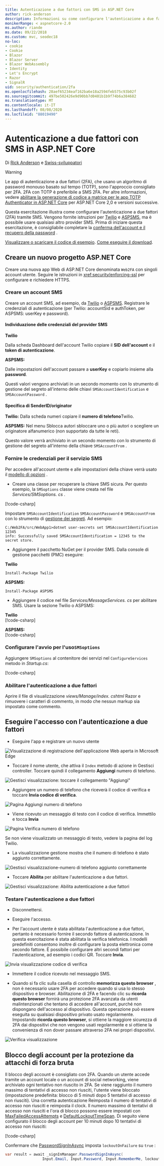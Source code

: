 ```yaml
---
title: Autenticazione a due fattori con SMS in ASP.NET Core
author: rick-anderson
description: Informazioni su come configurare l'autenticazione a due fattori (2FA) con un'app ASP.NET Core.
monikerRange: < aspnetcore-2.0
ms.author: riande
ms.date: 09/22/2018
ms.custom: mvc, seodec18
no-loc:
- cookie
- Cookie
- Blazor
- Blazor Server
- Blazor WebAssembly
- Identity
- Let's Encrypt
- Razor
- SignalR
uid: security/authentication/2fa
ms.openlocfilehash: 28aef65234eaf162ba6e18a2594feb575c93b02f
ms.sourcegitcommit: 497be502426e9d90bb7d0401b1b9f74b6a384682
ms.translationtype: MT
ms.contentlocale: it-IT
ms.lasthandoff: 08/08/2020
ms.locfileid: "88019490"
---
```

# <a name="two-factor-authentication-with-sms-in-aspnet-core"></a>Autenticazione a due fattori con SMS in ASP.NET Core

Di [Rick Anderson](https://twitter.com/RickAndMSFT) e [Swiss-sviluppatori](https://github.com/Swiss-Devs)

>[!WARNING]
> Le app di autenticazione a due fattori (2FA), che usano un algoritmo di password monouso basato sul tempo (TOTP), sono l'approccio consigliato per 2FA. 2FA con TOTP è preferibile a SMS 2FA. Per altre informazioni, vedere [abilitare la generazione di codice a matrice per le app TOTP Authenticator in ASP.NET Core](xref:security/authentication/identity-enable-qrcodes) per ASP.NET Core 2,0 e versioni successive.

Questa esercitazione illustra come configurare l'autenticazione a due fattori (2FA) tramite SMS. Vengono fornite istruzioni per [Twilio](https://www.twilio.com/) e [ASPSMS](https://www.aspsms.com/asp.net/identity/core/testcredits/), ma è possibile usare qualsiasi altro provider SMS. Prima di iniziare questa esercitazione, è consigliabile completare la [conferma dell'account e il recupero della password](xref:security/authentication/accconfirm) .

[Visualizzare o scaricare il codice di esempio](https://github.com/dotnet/AspNetCore.Docs/tree/master/aspnetcore/security/authentication/2fa/sample/Web2FA). [Come eseguire il download](xref:index#how-to-download-a-sample).

## <a name="create-a-new-aspnet-core-project"></a>Creare un nuovo progetto ASP.NET Core

Creare una nuova app Web di ASP.NET Core denominata `Web2FA` con singoli account utente. Seguire le istruzioni in <xref:security/enforcing-ssl> per configurare e richiedere HTTPS.

### <a name="create-an-sms-account"></a>Creare un account SMS

Creare un account SMS, ad esempio, da [Twilio](https://www.twilio.com/) o [ASPSMS](https://www.aspsms.com/asp.net/identity/core/testcredits/). Registrare le credenziali di autenticazione (per Twilio: accountSid e authToken, per ASPSMS: userKey e password).

#### <a name="figuring-out-sms-provider-credentials"></a>Individuazione delle credenziali del provider SMS

**Twilio**

Dalla scheda Dashboard dell'account Twilio copiare il **SID dell'account** e il **token di autenticazione**.

**ASPSMS:**

Dalle impostazioni dell'account passare a **userKey** e copiarlo insieme alla **password**.

Questi valori vengono archiviati in un secondo momento con lo strumento di gestione del segreto all'interno delle chiavi `SMSAccountIdentification` e `SMSAccountPassword` .

#### <a name="specifying-senderid--originator"></a>Specifica di SenderID/originator

**Twilio:** Dalla scheda numeri copiare il **numero di telefono**Twilio.

**ASPSMS:** Nel menu Sblocca autori sbloccare uno o più autori o scegliere un originatore alfanumerico (non supportato da tutte le reti).

Questo valore verrà archiviato in un secondo momento con lo strumento di gestione del segreto all'interno della chiave `SMSAccountFrom` .

### <a name="provide-credentials-for-the-sms-service"></a>Fornire le credenziali per il servizio SMS

Per accedere all'account utente e alle impostazioni della chiave verrà usato il [modello di opzioni](xref:fundamentals/configuration/options) .

* Creare una classe per recuperare la chiave SMS sicura. Per questo esempio, la `SMSoptions` classe viene creata nel file *Services/SMSoptions. cs* .

[!code-csharp[](2fa/sample/Web2FA/Services/SMSoptions.cs)]

Impostare `SMSAccountIdentification` `SMSAccountPassword` e `SMSAccountFrom` con lo strumento di [gestione dei segreti](xref:security/app-secrets). Ad esempio:

```none
C:/Web2FA/src/WebApp1>dotnet user-secrets set SMSAccountIdentification 12345
info: Successfully saved SMSAccountIdentification = 12345 to the secret store.
```

* Aggiungere il pacchetto NuGet per il provider SMS. Dalla console di gestione pacchetti (PMC) eseguire:

**Twilio**

`Install-Package Twilio`

**ASPSMS:**

`Install-Package ASPSMS`

* Aggiungere il codice nel file *Services/MessageServices. cs* per abilitare SMS. Usare la sezione Twilio o ASPSMS:

**Twilio**  
[!code-csharp[](2fa/sample/Web2FA/Services/MessageServices_twilio.cs)]

**ASPSMS:**  
[!code-csharp[](2fa/sample/Web2FA/Services/MessageServices_ASPSMS.cs)]

### <a name="configure-startup-to-use-smsoptions"></a>Configurare l'avvio per l'uso`SMSoptions`

Aggiungere `SMSoptions` al contenitore dei servizi nel `ConfigureServices` metodo in *Startup.cs*:

[!code-csharp[](2fa/sample/Web2FA/Startup.cs?name=snippet1&highlight=4)]

### <a name="enable-two-factor-authentication"></a>Abilitare l'autenticazione a due fattori

Aprire il file di visualizzazione *views/Manage/index. cshtml* Razor e rimuovere i caratteri di commento, in modo che nessun markup sia impostato come commento.

## <a name="log-in-with-two-factor-authentication"></a>Eseguire l'accesso con l'autenticazione a due fattori

* Eseguire l'app e registrare un nuovo utente

![Visualizzazione di registrazione dell'applicazione Web aperta in Microsoft Edge](2fa/_static/login2fa1.png)

* Toccare il nome utente, che attiva il `Index` metodo di azione in Gestisci controller. Toccare quindi il collegamento **Aggiungi** numero di telefono.

![Gestisci visualizzazione: toccare il collegamento "Aggiungi"](2fa/_static/login2fa2.png)

* Aggiungere un numero di telefono che riceverà il codice di verifica e toccare **Invia codice di verifica**.

![Pagina Aggiungi numero di telefono](2fa/_static/login2fa3.png)

* Viene ricevuto un messaggio di testo con il codice di verifica. Immettilo e tocca **Invia**

![Pagina Verifica numero di telefono](2fa/_static/login2fa4.png)

Se non viene visualizzato un messaggio di testo, vedere la pagina del log Twilio.

* La visualizzazione gestione mostra che il numero di telefono è stato aggiunto correttamente.

![Gestisci visualizzazione-numero di telefono aggiunto correttamente](2fa/_static/login2fa5.png)

* Toccare **Abilita** per abilitare l'autenticazione a due fattori.

![Gestisci visualizzazione: Abilita autenticazione a due fattori](2fa/_static/login2fa6.png)

### <a name="test-two-factor-authentication"></a>Testare l'autenticazione a due fattori

* Disconnettersi.

* Eseguire l'accesso.

* Per l'account utente è stata abilitata l'autenticazione a due fattori, pertanto è necessario fornire il secondo fattore di autenticazione. In questa esercitazione è stata abilitata la verifica telefonica. I modelli predefiniti consentono inoltre di configurare la posta elettronica come secondo fattore. È possibile configurare altri secondi fattori per l'autenticazione, ad esempio i codici QR. Toccare **Invia**.

![Invia visualizzazione codice di verifica](2fa/_static/login2fa7.png)

* Immettere il codice ricevuto nel messaggio SMS.

* Quando si fa clic sulla casella di controllo **memorizza questo browser** , non è necessario usare 2FA per accedere quando si usa lo stesso dispositivo e browser. Abilitazione di 2FA e facendo clic su **ricorda questo browser** fornirà una protezione 2FA avanzata da utenti malintenzionati che tentano di accedere all'account, purché non dispongano dell'accesso al dispositivo. Questa operazione può essere eseguita su qualsiasi dispositivo privato usato regolarmente. Impostando **ricorda questo browser**, si ottiene la maggiore sicurezza di 2FA dai dispositivi che non vengono usati regolarmente e si ottiene la convenienza di non dover passare attraverso 2FA nei propri dispositivi.

![Verifica visualizzazione](2fa/_static/login2fa8.png)

## <a name="account-lockout-for-protecting-against-brute-force-attacks"></a>Blocco degli account per la protezione da attacchi di forza bruta

Il blocco degli account è consigliato con 2FA. Quando un utente accede tramite un account locale o un account di social networking, viene archiviato ogni tentativo non riuscito in 2FA. Se viene raggiunto il numero massimo di tentativi di accesso non riusciti, l'utente viene bloccato (impostazione predefinita: blocco di 5 minuti dopo 5 tentativi di accesso non riusciti). Una corretta autenticazione Reimposta il numero di tentativi di accesso non riusciti e reimposta il clock. Il numero massimo di tentativi di accesso non riusciti e l'ora di blocco possono essere impostati con [MaxFailedAccessAttempts](/dotnet/api/microsoft.aspnetcore.identity.lockoutoptions.maxfailedaccessattempts) e [DefaultLockoutTimeSpan](/dotnet/api/microsoft.aspnetcore.identity.lockoutoptions.defaultlockouttimespan). Di seguito viene configurato il blocco degli account per 10 minuti dopo 10 tentativi di accesso non riusciti:

[!code-csharp[](2fa/sample/Web2FA/Startup.cs?name=snippet2&highlight=13-17)]

Confermare che [PasswordSignInAsync](/dotnet/api/microsoft.aspnetcore.identity.signinmanager-1.passwordsigninasync) imposta `lockoutOnFailure` su `true` :

```csharp
var result = await _signInManager.PasswordSignInAsync(
                 Input.Email, Input.Password, Input.RememberMe, lockoutOnFailure: true);
```
